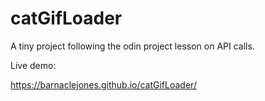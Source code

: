 # catGifLoader


A tiny project following the odin project lesson on API calls.

Live demo:

https://barnaclejones.github.io/catGifLoader/

